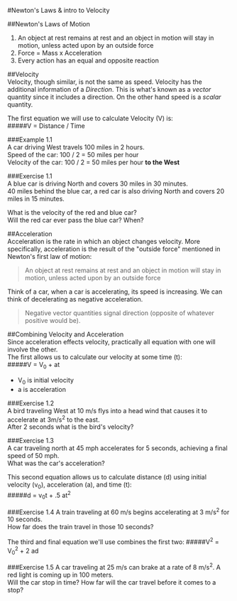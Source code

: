 #Newton's Laws & intro to Velocity

##Newton's Laws of Motion  
1. An object at rest remains at rest and an object in motion will stay in motion, unless acted upon by an outside force  
2. Force = Mass x Acceleration  
3. Every action has an equal and opposite reaction  

##Velocity  
Velocity, though similar, is not the same as speed.  Velocity has the additional information of a *Direction*.  This is what's known as a *vector* quantity since it includes a direction.  On the other hand speed is a *scalar* quantity.  

The first equation we will use to calculate Velocity (V) is:  
#####V = Distance / Time

###Example 1.1  
A car driving West travels 100 miles in 2 hours.  
Speed of the car: 100 / 2 = 50 miles per hour  
Velocity of the car: 100 / 2 = 50 miles per hour **to the West**  

###Exercise 1.1  
A blue car is driving North and covers 30 miles in 30 minutes.  
40 miles behind the blue car, a red car is also driving North and covers 20 miles in 15 minutes.  

What is the velocity of the red and blue car?  
Will the red car ever pass the blue car? When?  

##Acceleration  
Acceleration is the rate in which an object changes velocity.  More specifically, acceleration is the result of the "outside force" mentioned in Newton's first law of motion:  

> An object at rest remains at rest and an object in motion will stay in motion, unless acted upon by an outside force  

Think of a car, when a car is accelerating, its speed is increasing.  We can think of decelerating as negative acceleration.  

> Negative vector quantities signal direction (opposite of whatever positive would be).

##Combining Velocity and Acceleration  
Since acceleration effects velocity, practically all equation with one will involve the other.  
The first allows us to calculate our velocity at some time (t):  
#####V = V<sub>0</sub> + at

* V<sub>0</sub> is initial velocity  
* a is acceleration  

###Exercise 1.2  
A bird traveling West at 10 m/s flys into a head wind that causes it to accelerate at 3m/s<sup>2</sup> to the east.  
After 2 seconds what is the bird's velocity?  

###Exercise 1.3  
A car traveling north at 45 mph accelerates for 5 seconds, achieving a final speed of 50 mph.  
What was the car's acceleration?  

This second equation allows us to calculate distance (d) using initial velocity (v<sub>0</sub>), acceleration (a), and time (t):  
#####d = v<sub>0</sub>t + .5 at<sup>2</sup>   

###Exercise 1.4
A train traveling at 60 m/s begins accelerating at 3 m/s<sup>2</sup> for 10 seconds.  
How far does the train travel in those 10 seconds?

The third and final equation we'll use combines the first two:
#####V<sup>2</sup> = V<sub>0</sub><sup>2</sup> + 2 ad 

###Exercise 1.5
A car traveling at 25 m/s can brake at a rate of 8 m/s<sup>2</sup>.  A red light is coming up in 100 meters.  
Will the car stop in time?  How far will the car travel before it comes to a stop?
